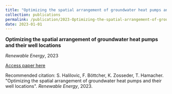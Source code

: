 ```yaml
---
title: "Optimizing the spatial arrangement of groundwater heat pumps and their well locations"
collection: publications
permalink: /publication/2023-Optimizing-the-spatial-arrangement-of-groundwater-
date: 2023-01-01
---
```

<p style="font-size: 1.1em; margin-bottom: 0.5em;"><b>Optimizing the spatial arrangement of groundwater heat pumps and their well locations</b></p>
<p style="margin-bottom: 0.5em;"><em>Renewable Energy</em>, 2023</p>
<p style="margin-bottom: 0.5em;"><a href="https://doi.org/10.1016/j.renene.2023.119148" target="_blank">Access paper here</a></p>
<p>Recommended citation: S. Halilovic, F. Böttcher, K. Zosseder, T. Hamacher. "Optimizing the spatial arrangement of groundwater heat pumps and their well locations". <em>Renewable Energy</em>, 2023.</p>